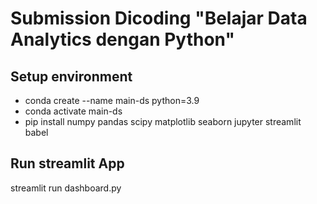 # Submission Dicoding "Belajar Data Analytics dengan Python"

## Setup environment

- conda create --name main-ds python=3.9
- conda activate main-ds
- pip install numpy pandas scipy matplotlib seaborn jupyter streamlit babel

## Run streamlit App

streamlit run dashboard.py


   
